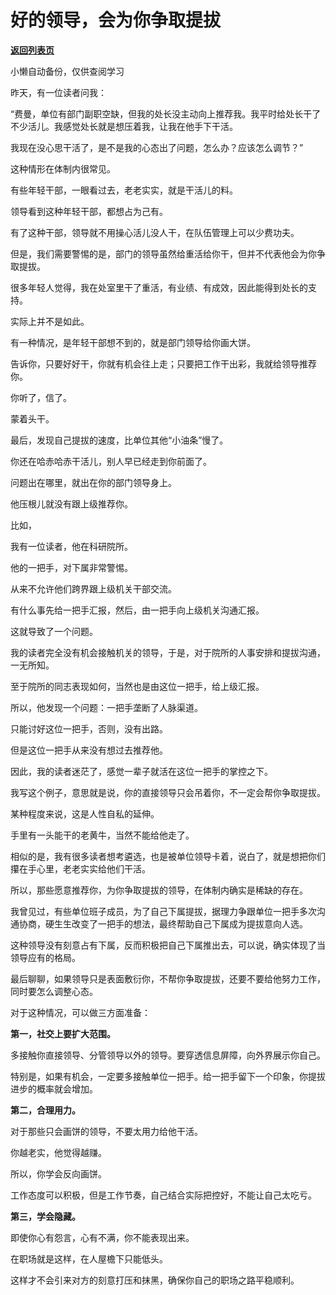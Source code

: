 # 好的领导，会为你争取提拔

[**返回列表页**](/gzh/费曼的小茶馆)

小懒自动备份，仅供查阅学习

昨天，有一位读者问我：  

“费曼，单位有部门副职空缺，但我的处长没主动向上推荐我。我平时给处长干了不少活儿。我感觉处长就是想压着我，让我在他手下干活。

我现在没心思干活了，是不是我的心态出了问题，怎么办？应该怎么调节？”

这种情形在体制内很常见。  

有些年轻干部，一眼看过去，老老实实，就是干活儿的料。  

领导看到这种年轻干部，都想占为己有。  

有了这种干部，领导就不用操心活儿没人干，在队伍管理上可以少费功夫。

但是，我们需要警惕的是，部门的领导虽然给重活给你干，但并不代表他会为你争取提拔。

很多年轻人觉得，我在处室里干了重活，有业绩、有成效，因此能得到处长的支持。

实际上并不是如此。

有一种情况，是年轻干部想不到的，就是部门领导给你画大饼。  

告诉你，只要好好干，你就有机会往上走；只要把工作干出彩，我就给领导推荐你。  

你听了，信了。  

蒙着头干。  

最后，发现自己提拔的速度，比单位其他“小油条”慢了。

你还在哈赤哈赤干活儿，别人早已经走到你前面了。  

问题出在哪里，就出在你的部门领导身上。  

他压根儿就没有跟上级推荐你。

比如，  

我有一位读者，他在科研院所。

他的一把手，对下属非常警惕。  

从来不允许他们跨界跟上级机关干部交流。

有什么事先给一把手汇报，然后，由一把手向上级机关沟通汇报。  

这就导致了一个问题。

我的读者完全没有机会接触机关的领导，于是，对于院所的人事安排和提拔沟通，一无所知。

至于院所的同志表现如何，当然也是由这位一把手，给上级汇报。  

所以，他发现一个问题：一把手垄断了人脉渠道。  

只能讨好这位一把手，否则，没有出路。  

但是这位一把手从来没有想过去推荐他。

因此，我的读者迷茫了，感觉一辈子就活在这位一把手的掌控之下。  

我写这个例子，意思就是说，你的直接领导只会吊着你，不一定会帮你争取提拔。

某种程度来说，这是人性自私的延伸。

手里有一头能干的老黄牛，当然不能给他走了。  

相似的是，我有很多读者想考遴选，也是被单位领导卡着，说白了，就是想把你们攥在手心里，老老实实给他们干活。

所以，那些愿意推荐你，为你争取提拔的领导，在体制内确实是稀缺的存在。  

我曾见过，有些单位班子成员，为了自己下属提拔，据理力争跟单位一把手多次沟通协商，硬生生改变了一把手的想法，最终帮助自己下属成为提拔意向人选。

这种领导没有刻意占有下属，反而积极把自己下属推出去，可以说，确实体现了当领导应有的格局。  

最后聊聊，如果领导只是表面敷衍你，不帮你争取提拔，还要不要给他努力工作，同时要怎么调整心态。  

对于这种情况，可以做三方面准备：  

**第一，社交上要扩大范围。**

多接触你直接领导、分管领导以外的领导。要穿透信息屏障，向外界展示你自己。

特别是，如果有机会，一定要多接触单位一把手。给一把手留下一个印象，你提拔进步的概率就会增加。  

**第二，合理用力。**

对于那些只会画饼的领导，不要太用力给他干活。  

你越老实，他觉得越赚。  

所以，你学会反向画饼。  

工作态度可以积极，但是工作节奏，自己结合实际把控好，不能让自己太吃亏。

**第三，学会隐藏。**

即使你心有怨言，心有不满，你不能表现出来。  

在职场就是这样，在人屋檐下只能低头。

这样才不会引来对方的刻意打压和抹黑，确保你自己的职场之路平稳顺利。

